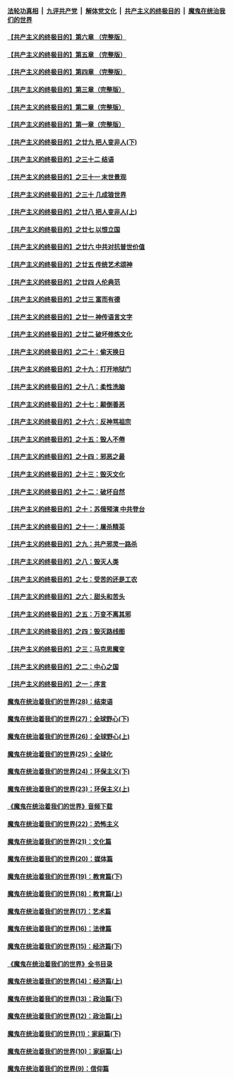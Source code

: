 ####  [法轮功真相](../../../../basic/blob/master/README.md?t=05091101) &nbsp;|&nbsp; [九评共产党](../../../../9ping.md/blob/master/README.md?t=05091101) &nbsp;|&nbsp; [解体党文化](../../../../jtdwh.md/blob/master/README.md?t=05091101)  &nbsp;|&nbsp; [共产主义的终极目的](../../../../gczydzjmd.md/blob/master/README.md?t=05091101) &nbsp;|&nbsp; [魔鬼在统治我们的世界](../../../../mgztzwmdsj.md/blob/master/README.md?t=05091101) 

#### [【共产主义的终极目的】第六章 （完整版）](../pages/nsc422/n11428913.md?t=05091101) 

#### [【共产主义的终极目的】第五章 （完整版）](../pages/nsc422/n11428912.md?t=05091101) 

#### [【共产主义的终极目的】第四章 （完整版）](../pages/nsc422/n11428907.md?t=05091101) 

#### [【共产主义的终极目的】第三章（完整版）](../pages/nsc422/n11428848.md?t=05091101) 

#### [【共产主义的终极目的】第二章（完整版）](../pages/nsc422/n11428831.md?t=05091101) 

#### [【共产主义的终极目的】第一章（完整版）](../pages/nsc422/n11417651.md?t=05091101) 

#### [【共产主义的终极目的】之廿九 把人变非人(下)](../pages/nsc422/n11344140.md?t=05091101) 

#### [【共产主义的终极目的】之三十二 结语](../pages/nsc422/n11360535.md?t=05091101) 

#### [【共产主义的终极目的】之三十一 末世景观](../pages/nsc422/n11351129.md?t=05091101) 

#### [【共产主义的终极目的】之三十 几成狼世界](../pages/nsc422/n11348280.md?t=05091101) 

#### [【共产主义的终极目的】之廿八 把人变非人(上)](../pages/nsc422/n11340492.md?t=05091101) 

#### [【共产主义的终极目的】之廿七 以恨立国](../pages/nsc422/n11336944.md?t=05091101) 

#### [【共产主义的终极目的】之廿六 中共对抗普世价值](../pages/nsc422/n11324785.md?t=05091101) 

#### [【共产主义的终极目的】之廿五 传统艺术颂神](../pages/nsc422/n11296396.md?t=05091101) 

#### [【共产主义的终极目的】之廿四 人伦典范](../pages/nsc422/n11296397.md?t=05091101) 

#### [【共产主义的终极目的】之廿三 富而有德](../pages/nsc422/n11283598.md?t=05091101) 

#### [【共产主义的终极目的】之廿一 神传语言文字](../pages/nsc422/n11263265.md?t=05091101) 

#### [【共产主义的终极目的】之廿二 破坏修炼文化](../pages/nsc422/n11245728.md?t=05091101) 

#### [【共产主义的终极目的】之二十：偷天换日](../pages/nsc422/n11238846.md?t=05091101) 

#### [【共产主义的终极目的】之十九：打开地狱门](../pages/nsc422/n11206376.md?t=05091101) 

#### [【共产主义的终极目的】之十八：柔性洗脑](../pages/nsc422/n11199994.md?t=05091101) 

#### [【共产主义的终极目的】之十七：颠倒善恶](../pages/nsc422/n11179782.md?t=05091101) 

#### [【共产主义的终极目的】之十六：反神骂祖宗](../pages/nsc422/n11166798.md?t=05091101) 

#### [【共产主义的终极目的】之十五：毁人不倦](../pages/nsc422/n11166792.md?t=05091101) 

#### [【共产主义的终极目的】之十四：邪恶之最](../pages/nsc422/n11150249.md?t=05091101) 

#### [【共产主义的终极目的】之十三：毁灭文化](../pages/nsc422/n11135227.md?t=05091101) 

#### [【共产主义的终极目的】之十二：破坏自然](../pages/nsc422/n11135214.md?t=05091101) 

#### [【共产主义的终极目的】之十：苏俄预演 中共登台](../pages/nsc422/n11118424.md?t=05091101) 

#### [【共产主义的终极目的】之十一：屠杀精英](../pages/nsc422/n11118442.md?t=05091101) 

#### [【共产主义的终极目的】之九：共产邪灵一路杀](../pages/nsc422/n11114139.md?t=05091101) 

#### [【共产主义的终极目的】之八：毁灭人类](../pages/nsc422/n11108503.md?t=05091101) 

#### [【共产主义的终极目的】之七：受苦的还是工农](../pages/nsc422/n11101809.md?t=05091101) 

#### [【共产主义的终极目的】之六：甜头和苦头](../pages/nsc422/n11096971.md?t=05091101) 

#### [【共产主义的终极目的】之五：万变不离其邪](../pages/nsc422/n11091285.md?t=05091101) 

#### [【共产主义的终极目的】之四：毁灭路线图](../pages/nsc422/n11086284.md?t=05091101) 

#### [【共产主义的终极目的】之三：马克思魔变](../pages/nsc422/n11061941.md?t=05091101) 

#### [【共产主义的终极目的】之二：中心之国](../pages/nsc422/n11047728.md?t=05091101) 

#### [【共产主义的终极目的】之一：序言](../pages/nsc422/n11086077.md?t=05091101) 

#### [魔鬼在统治着我们的世界(28)：结束语](../pages/nsc422/n10936246.md?t=05091101) 

#### [魔鬼在统治着我们的世界(27)：全球野心(下)](../pages/nsc422/n10928319.md?t=05091101) 

#### [魔鬼在统治着我们的世界(26)：全球野心(上)](../pages/nsc422/n10900318.md?t=05091101) 

#### [魔鬼在统治着我们的世界(25)：全球化](../pages/nsc422/n10788205.md?t=05091101) 

#### [魔鬼在统治着我们的世界(24)：环保主义(下)](../pages/nsc422/n10695307.md?t=05091101) 

#### [魔鬼在统治着我们的世界(23)：环保主义(上)](../pages/nsc422/n10688613.md?t=05091101) 

#### [《魔鬼在统治着我们的世界》音频下载](../pages/nsc422/n10635553.md?t=05091101) 

#### [魔鬼在统治着我们的世界(22)：恐怖主义](../pages/nsc422/n10614727.md?t=05091101) 

#### [魔鬼在统治着我们的世界(21)：文化篇](../pages/nsc422/n10597706.md?t=05091101) 

#### [魔鬼在统治着我们的世界(20)：媒体篇](../pages/nsc422/n10586579.md?t=05091101) 

#### [魔鬼在统治着我们的世界(19)：教育篇(下)](../pages/nsc422/n10564808.md?t=05091101) 

#### [魔鬼在统治着我们的世界(18)：教育篇(上)](../pages/nsc422/n10526970.md?t=05091101) 

#### [魔鬼在统治着我们的世界(17)：艺术篇](../pages/nsc422/n10499093.md?t=05091101) 

#### [魔鬼在统治着我们的世界(16)：法律篇](../pages/nsc422/n10485969.md?t=05091101) 

#### [魔鬼在统治着我们的世界(15)：经济篇(下)](../pages/nsc422/n10469975.md?t=05091101) 

#### [《魔鬼在统治着我们的世界》全书目录](../pages/nsc422/n10464261.md?t=05091101) 

#### [魔鬼在统治着我们的世界(14)：经济篇(上)](../pages/nsc422/n10457370.md?t=05091101) 

#### [魔鬼在统治着我们的世界(13)：政治篇(下)](../pages/nsc422/n10448270.md?t=05091101) 

#### [魔鬼在统治着我们的世界(12)：政治篇(上)](../pages/nsc422/n10444576.md?t=05091101) 

#### [魔鬼在统治着我们的世界(11)：家庭篇(下)](../pages/nsc422/n10440961.md?t=05091101) 

#### [魔鬼在统治着我们的世界(10)：家庭篇(上)](../pages/nsc422/n10435448.md?t=05091101) 

#### [魔鬼在统治着我们的世界(9)：信仰篇](../pages/nsc422/n10432159.md?t=05091101) 


